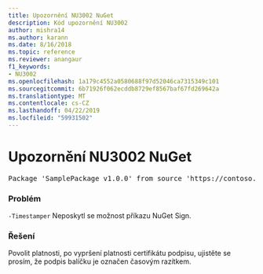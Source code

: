 ```yaml
---
title: Upozornění NU3002 NuGet
description: Kód upozornění NU3002
author: mishra14
ms.author: karann
ms.date: 8/16/2018
ms.topic: reference
ms.reviewer: anangaur
f1_keywords:
- NU3002
ms.openlocfilehash: 1a179c4552a0580688f97d52046ca7315349c101
ms.sourcegitcommit: 6b71926f062ecddb8729ef8567baf67fd269642a
ms.translationtype: MT
ms.contentlocale: cs-CZ
ms.lasthandoff: 04/22/2019
ms.locfileid: "59931502"
---
```

# <a name="nuget-warning-nu3002"></a>Upozornění NU3002 NuGet

<pre>Package 'SamplePackage v1.0.0' from source 'https://contoso.com/index.json': The '-Timestamper' option was not provided. The signed package will not be timestamped. To learn more about this option, please visit https://docs.nuget.org/docs/reference/command-line-reference.</pre>

### <a name="issue"></a>Problém

`-Timestamper` Neposkytl se možnost příkazu NuGet Sign.


### <a name="solution"></a>Řešení

Povolit platnosti, po vypršení platnosti certifikátu podpisu, ujistěte se prosím, že podpis balíčku je označen časovým razítkem.


